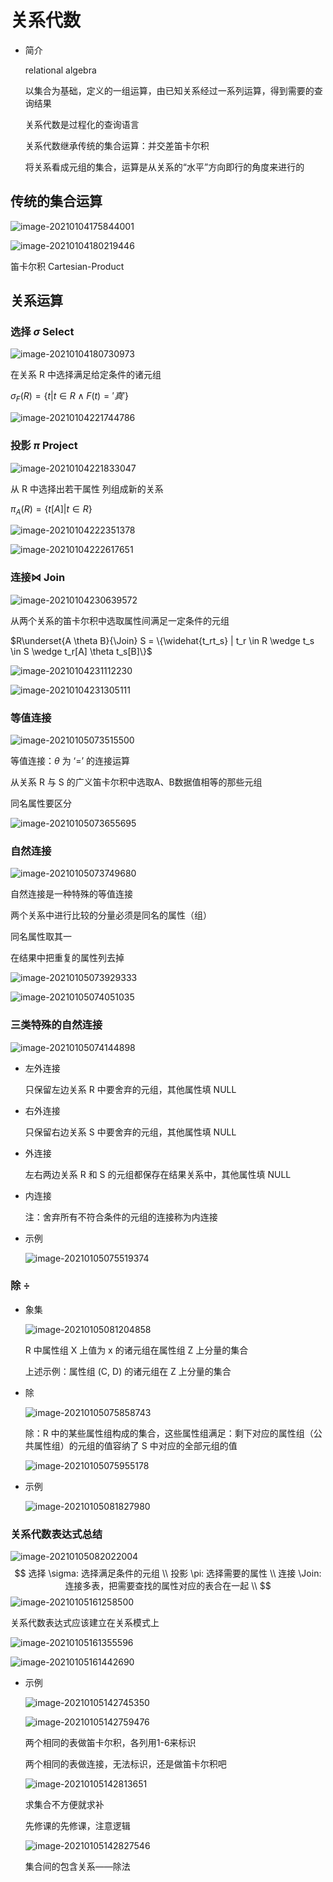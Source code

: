 # 关系代数

- 简介

  relational algebra

  以集合为基础，定义的一组运算，由已知关系经过一系列运算，得到需要的查询结果

  关系代数是过程化的查询语言

  关系代数继承传统的集合运算：并交差笛卡尔积
  
  将关系看成元组的集合，运算是从关系的“水平”方向即行的角度来进行的

## 传统的集合运算

![image-20210104175844001](https://gitee.com/twilight_h_1184651848/pic-go-img/raw/master/database/relationalLanguage/20210104180009.png)

![image-20210104180219446](https://gitee.com/twilight_h_1184651848/pic-go-img/raw/master/database/relationalLanguage/20210104180220.png)

笛卡尔积 Cartesian-Product

## 关系运算

### 选择 $\sigma$ Select

![image-20210104180730973](https://gitee.com/twilight_h_1184651848/pic-go-img/raw/master/database/relationalLanguage/20210104180732.png)

在关系 R 中选择满足给定条件的诸元组

$\sigma_F(R) = \{t | t \in R \wedge F(t)='真'\}$

![image-20210104221744786](https://gitee.com/twilight_h_1184651848/pic-go-img/raw/master/database/relationalLanguage/20210104221746.png)

### 投影 $\pi$ Project

![image-20210104221833047](https://gitee.com/twilight_h_1184651848/pic-go-img/raw/master/database/relationalLanguage/20210104221928.png)

从 R 中选择出若干属性 列组成新的关系

$\pi_A(R) = \{t[A] | t \in R\}$

![image-20210104222351378](https://gitee.com/twilight_h_1184651848/pic-go-img/raw/master/database/relationalLanguage/20210104222352.png)

![image-20210104222617651](https://gitee.com/twilight_h_1184651848/pic-go-img/raw/master/database/relationalLanguage/20210104222619.png)

### 连接$\Join$ Join

![image-20210104230639572](https://gitee.com/twilight_h_1184651848/pic-go-img/raw/master/database/relationalLanguage/20210104230640.png)

从两个关系的笛卡尔积中选取属性间满足一定条件的元组

$R\underset{A \theta B}{\Join} S = \{\widehat{t_rt_s} | t_r \in R \wedge t_s \in S \wedge t_r[A] \theta t_s[B]\}$

![image-20210104231112230](https://gitee.com/twilight_h_1184651848/pic-go-img/raw/master/database/relationalLanguage/20210104231113.png)

![image-20210104231305111](https://gitee.com/twilight_h_1184651848/pic-go-img/raw/master/database/relationalLanguage/20210104231306.png)

### 等值连接

![image-20210105073515500](https://gitee.com/twilight_h_1184651848/pic-go-img/raw/master/database/relationalLanguage/20210105073518.png)

等值连接：$\theta$ 为 ‘=’ 的连接运算

从关系 R 与 S 的广义笛卡尔积中选取A、B数据值相等的那些元组

同名属性要区分

![image-20210105073655695](https://gitee.com/twilight_h_1184651848/pic-go-img/raw/master/database/relationalLanguage/20210105073657.png)

### 自然连接

![image-20210105073749680](https://gitee.com/twilight_h_1184651848/pic-go-img/raw/master/database/relationalLanguage/20210105073750.png)

自然连接是一种特殊的等值连接

两个关系中进行比较的分量必须是同名的属性（组）

同名属性取其一

在结果中把重复的属性列去掉

![image-20210105073929333](https://gitee.com/twilight_h_1184651848/pic-go-img/raw/master/database/relationalLanguage/20210105073930.png)

![image-20210105074051035](https://gitee.com/twilight_h_1184651848/pic-go-img/raw/master/database/relationalLanguage/20210105074053.png)

### 三类特殊的自然连接

![image-20210105074144898](https://gitee.com/twilight_h_1184651848/pic-go-img/raw/master/database/relationalLanguage/20210105074146.png)

- 左外连接

  只保留左边关系 R 中要舍弃的元组，其他属性填 NULL

- 右外连接

  只保留右边关系 S 中要舍弃的元组，其他属性填 NULL

- 外连接

  左右两边关系 R 和 S 的元组都保存在结果关系中，其他属性填 NULL

- 内连接

  注：舍弃所有不符合条件的元组的连接称为内连接

- 示例

  ![image-20210105075519374](C:\Users\tzygl\AppData\Roaming\Typora\typora-user-images\image-20210105075519374.png)

### 除 $\div$

- 象集

  ![image-20210105081204858](https://gitee.com/twilight_h_1184651848/pic-go-img/raw/master/database/relationalLanguage/20210105081206.png)

  R 中属性组 X 上值为 x 的诸元组在属性组 Z 上分量的集合

  上述示例：属性组 (C, D) 的诸元组在 Z 上分量的集合

- 除

  ![image-20210105075858743](https://gitee.com/twilight_h_1184651848/pic-go-img/raw/master/database/relationalLanguage/20210105075900.png)

  除：R 中的某些属性组构成的集合，这些属性组满足：剩下对应的属性组（公共属性组）的元组的值容纳了 S 中对应的全部元组的值

  ![image-20210105075955178](https://gitee.com/twilight_h_1184651848/pic-go-img/raw/master/database/relationalLanguage/20210105075956.png)

- 示例

  ![image-20210105081827980](https://gitee.com/twilight_h_1184651848/pic-go-img/raw/master/database/relationalLanguage/20210105081829.png)

### 关系代数表达式总结

![image-20210105082022004](https://gitee.com/twilight_h_1184651848/pic-go-img/raw/master/database/relationalLanguage/20210105082023.png)
$$
选择 \sigma: 选择满足条件的元组 \\
投影 \pi: 选择需要的属性 \\
连接 \Join: 连接多表，把需要查找的属性对应的表合在一起 \\
$$
![image-20210105161258500](https://gitee.com/twilight_h_1184651848/pic-go-img/raw/master/database/relationalLanguage/20210105161300.png)

关系代数表达式应该建立在关系模式上

![image-20210105161355596](https://gitee.com/twilight_h_1184651848/pic-go-img/raw/master/database/relationalLanguage/20210105161357.png)

![image-20210105161442690](https://gitee.com/twilight_h_1184651848/pic-go-img/raw/master/database/relationalLanguage/20210105161444.png)

- 示例

  ![image-20210105142745350](https://gitee.com/twilight_h_1184651848/pic-go-img/raw/master/database/relationalLanguage/20210105142746.png)

  ![image-20210105142759476](https://gitee.com/twilight_h_1184651848/pic-go-img/raw/master/database/relationalLanguage/20210105142800.png)

  两个相同的表做笛卡尔积，各列用1-6来标识

  两个相同的表做连接，无法标识，还是做笛卡尔积吧

  ![image-20210105142813651](https://gitee.com/twilight_h_1184651848/pic-go-img/raw/master/database/relationalLanguage/20210105142817.png)

  求集合不方便就求补

  先修课的先修课，注意逻辑

  ![image-20210105142827546](https://gitee.com/twilight_h_1184651848/pic-go-img/raw/master/database/relationalLanguage/20210105142828.png)

  集合间的包含关系——除法